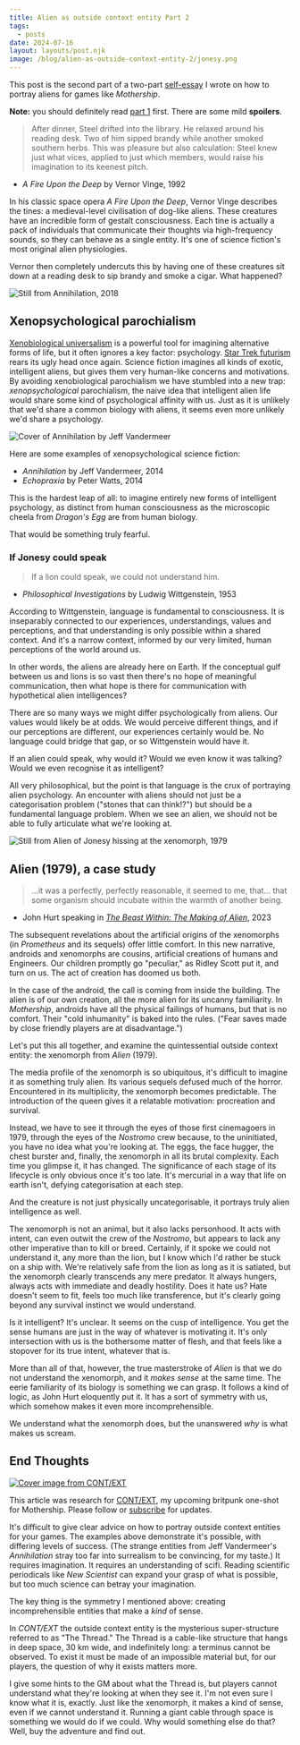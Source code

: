 ```yaml
---
title: Alien as outside context entity Part 2
tags:
  - posts
date: 2024-07-16
layout: layouts/post.njk
image: /blog/alien-as-outside-context-entity-2/jonesy.png
---
```

<aside>


This post is the second part of a two-part [self-essay](https://rolltodoubt.wordpress.com/2023/12/23/on-creative-method/) I wrote on how to portray aliens for games like _Mothership_.

**Note:** you should definitely read [part 1](/blog/alien-as-outside-context-entity) first. There are some mild **spoilers**.

</aside>

>After dinner, Steel drifted into the library. He relaxed around his reading desk. Two of him sipped brandy while another smoked southern herbs. This was pleasure but also calculation: Steel knew just what vices, applied to just which members, would raise his imagination to its keenest pitch.

- _A Fire Upon the Deep_ by Vernor Vinge, 1992

In his classic space opera _A Fire Upon the Deep_, Vernor Vinge describes the tines: a medieval-level civilisation of dog-like aliens. These creatures have an incredible form of gestalt consciousness. Each tine is actually a pack of individuals that communicate their thoughts via high-frequency sounds, so they can behave as a single entity. It's one of science fiction's most original alien physiologies.

Vernor then completely undercuts this by having one of these creatures sit down at a reading desk to sip brandy and smoke a cigar. What happened?

![Still from Annihilation, 2018](./content/blog/alien-as-outside-context-entity-2/annihilation.webp "The Lighthouse")

## Xenopsychological parochialism

[Xenobiological universalism](/blog/alien-as-outside-context-entity/#xenobiological-universalism) is a powerful tool for imagining alternative forms of life, but it often ignores a key factor: psychology. [Star Trek futurism](/blog/alien-as-outside-context-entity/#star-trek-futurism) rears its ugly head once again. Science fiction imagines all kinds of exotic, intelligent aliens, but gives them very human-like concerns and motivations. By avoiding xenobiological parochialism we have stumbled into a new trap: *xenopsychological* parochialism, the naive idea that intelligent alien life would share some kind of psychological affinity with us. Just as it is unlikely that we'd share a common biology with aliens, it seems even more unlikely we'd share a psychology.

<aside>

![Cover of Annihilation by Jeff Vandermeer](./content/blog/alien-as-outside-context-entity-2/annihilation.jpg "Annihilation")

Here are some examples of xenopsychological science fiction:

- *Annihilation* by Jeff Vandermeer, 2014
- *Echopraxia* by Peter Watts, 2014

</aside>


This is the hardest leap of all: to imagine entirely new forms of intelligent psychology, as distinct from human consciousness as the microscopic cheela from _Dragon's Egg_ are from human biology.

That would be something truly fearful.

### If Jonesy could speak

>If a lion could speak, we could not understand him.
- _Philosophical Investigations_ by Ludwig Wittgenstein, 1953

According to Wittgenstein, language is fundamental to consciousness. It is inseparably connected to our experiences, understandings, values and perceptions, and that understanding is only possible within a shared context. And it's a narrow context, informed by our very limited, human perceptions of the world around us.

In other words, the aliens are already here on Earth. If the conceptual gulf between us and lions is so vast then there's no hope of meaningful communication, then what hope is there for communication with hypothetical alien intelligences?

There are so many ways we might differ psychologically from aliens. Our values would likely be at odds. We would perceive different things, and if our perceptions are different, our experiences certainly would be. No language could bridge that gap, or so Wittgenstein would have it.

If an alien could speak, why would it? Would we even know it was talking? Would we even recognise it as intelligent?

All very philosophical, but the point is that language is the crux of portraying alien psychology. An encounter with aliens should not just be a categorisation problem ("stones that can think!?") but should be a fundamental language problem. When we see an alien, we should not be able to fully articulate what we're looking at.

![Still from Alien of Jonesy hissing at the xenomorph, 1979](./content/blog/alien-as-outside-context-entity-2/jonesy.png "Jonesy knows what's up")


## Alien (1979), a case study

>...it was a perfectly, perfectly reasonable, it seemed to me, that... that some organism should incubate within the warmth of another being.

- John Hurt speaking in *[The Beast Within: The Making of Alien](https://www.youtube.com/watch?v=F4G1Jg1oJt8)*, 2023

<aside>


The subsequent revelations about the artificial origins of the xenomorphs (in *Prometheus* and its sequels) offer little comfort. In this new narrative, androids and xenomorphs are cousins, artificial creations of humans and Engineers. Our children promptly go "peculiar," as Ridley Scott put it, and turn on us. The act of creation has doomed us both.

In the case of the android, the call is coming from inside the building. The alien is of our own creation, all the more alien for its uncanny familiarity. In *Mothership*, androids have all the physical failings of humans, but that is no comfort. Their "cold inhumanity" is baked into the rules. ("Fear saves made by close friendly players are at disadvantage.")

</aside>

Let's put this all together, and examine the quintessential outside context entity: the xenomorph from _Alien_ (1979).

The media profile of the xenomorph is so ubiquitous, it's difficult to imagine it as something truly alien. Its various sequels defused much of the horror. Encountered in its multiplicity, the xenomorph becomes predictable. The introduction of the queen gives it a relatable motivation: procreation and survival.

Instead, we have to see it through the eyes of those first cinemagoers in 1979, through the eyes of the _Nostromo_ crew because, to the uninitiated, you have no idea what you're looking at. The eggs, the face hugger, the chest burster and, finally, the xenomorph in all its brutal complexity. Each time you glimpse it, it has changed. The significance of each stage of its lifecycle is only obvious once it's too late. It's mercurial in a way that life on earth isn't, defying categorisation at each step.

And the creature is not just physically uncategorisable, it portrays truly alien intelligence as well.

The xenomorph is not an animal, but it also lacks personhood. It acts with intent, can even outwit the crew of the *Nostromo*, but appears to lack any other imperative than to kill or breed. Certainly, if it spoke we could not understand it, any more than the lion, but I know which I'd rather be stuck on a ship with. We're relatively safe from the lion as long as it is satiated, but the xenomorph clearly transcends any mere predator. It always hungers, always acts with immediate and deadly hostility. Does it hate us? Hate doesn't seem to fit, feels too much like transference, but it's clearly going beyond any survival instinct we would understand. 

Is it intelligent? It's unclear. It seems on the cusp of intelligence. You get the sense humans are just in the way of whatever is motivating it. It's only intersection with us is the bothersome matter of flesh, and that feels like a stopover for its true intent, whatever that is.

More than all of that, however, the true masterstroke of _Alien_ is that we do not understand the xenomorph, and it *makes sense* at the same time. The eerie familiarity of its biology is something we can grasp. It follows a kind of logic, as John Hurt eloquently put it. It has a sort of symmetry with us, which somehow makes it even more incomprehensible.

We understand what the xenomorph does, but the unanswered *why* is what makes us scream.

## End Thoughts

<aside>

[![Cover image from CONT/EXT](./content/products/context/context.png "CONT/EXT")](https://grislyeye.com/products/context)

This article was research for [CONT/EXT](https://grislyeye.com/products/context), my upcoming britpunk one-shot for Mothership. Please follow or [subscribe](/mailing-list/) for updates.

</aside>

It's difficult to give clear advice on how to portray outside context entities for your games. The examples above demonstrate it's possible, with differing levels of success. (The strange entities from Jeff Vandermeer's _Annihilation_ stray too far into surrealism to be convincing, for my taste.) It requires imagination. It requires an understanding of scifi. Reading scientific periodicals like _New Scientist_ can expand your grasp of what is possible, but too much science can betray your imagination.

The key thing is the symmetry I mentioned above: creating incomprehensible entities that make a *kind* of sense.

In _CONT/EXT_ the outside context entity is the mysterious super-structure referred to as "The Thread."  The Thread is a cable-like structure that hangs in deep space, 30 km wide, and indefinitely long: a terminus cannot be observed. To exist it must be made of an impossible material but, for our players, the question of why it exists matters more.

I give some hints to the GM about what the Thread is, but players cannot understand what they're looking at when they see it. I'm not even sure I know what it is, exactly. Just like the xenomorph, it makes a kind of sense, even if we cannot understand it. Running a giant cable through space is something we would do if we could. Why would something else do that? Well, buy the adventure and find out.

